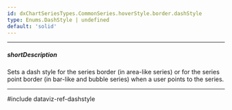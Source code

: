 ```yaml
---
id: dxChartSeriesTypes.CommonSeries.hoverStyle.border.dashStyle
type: Enums.DashStyle | undefined
default: 'solid'
---
```

---
##### shortDescription
Sets a dash style for the series border (in area-like series) or for the series point border (in bar-like and bubble series) when a user points to the series.

---
#include dataviz-ref-dashstyle